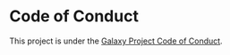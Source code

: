 # Code of Conduct

This project is under the [Galaxy Project Code of Conduct](https://galaxyproject.org/community/coc/).
